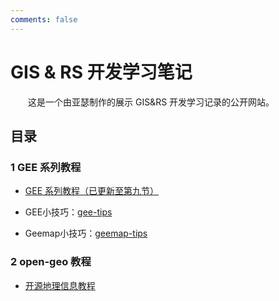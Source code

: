 ```yaml
---
comments: false
---
```


# GIS & RS 开发学习笔记



&emsp;&emsp;这是一个由亚瑟制作的展示 GIS&RS 开发学习记录的公开网站。



## 目录



### 1 GEE 系列教程

- [GEE 系列教程（已更新至第九节）](./gee/gee01.md)

- GEE小技巧：[gee-tips](./gee/gee_tips.md)

- Geemap小技巧：[geemap-tips](./gee/geemap_tips.md)


### 2 open-geo 教程

- [开源地理信息教程](./open-geo-zh/index.md)




